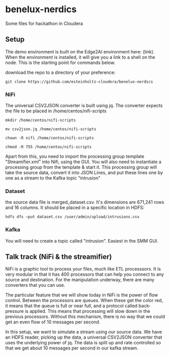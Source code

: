 # benelux-nerdics
Some files for hackathon in Cloudera

## Setup
The demo environment is built on the Edge2AI environment here: (link). When the environment is installed, it will give you a link to a shell on the node. This is the starting point for commands below.

download the repo to a directory of your preference:

`git clone https://github.com/esteinholtz-cloudera/benelux-nerdics`

### NiFi

The universal CSV2JSON converter is built using jq. The converter expects the file to be placed in /home/centos/nifi-scripts

`mkdir /home/centos/nifi-scripts`

`mv csv2json.jq /home/centos/nifi-scripts` 

`chown -R nifi /home/centos/nifi-scripts`

`chmod -R 755 /home/centos/nifi-scripts`

Apart from this, you need to import the processing group template "Streamifier.xml" into Nifi, using the GUI. You will also need to instantiate a processing group from the template & start it. This processing group will take the source data, convert it into JSON Lines, and put these lines one by one as a stream to the Kafka topic "intrusion" 

### Dataset

the source data file is merged_dataset.csv. It's dimensions are 671,241 rows and 16 columns. It should be placed in a specific location in HDFS:

`hdfs dfs –put dataset.csv /user/admin/upload/intrusions.csv`

### Kafka
You will need to create a topic called "intrusion". Easiest in the SMM GUI.

## Talk track (NiFi & the streamifier)
NiFi is a graphic tool to process your files, much like ETL processsors. It is very modular in that it has 400 processors that can help you connect to any source and destination. For the manipulation underway, there are many converters that you can use.

The particular feature that we will show today in NiFi is the power of flow control. Between the processors are queues. When these get the color red, it means that the queue is full or near full, and a protocol called back-pressure is applied. This means that processing will slow down in the previous processors. Without this mechanism, there is no way that we could get an even flow of 10 messages per second. 

In this setup, we want to simulate a stream using our source data. We have an HDFS reader, picking up the data, a universal CSV2JSON converter that uses the underlying power of jq. The data is split up and rate controlled so that we get about 10 messages per second in our kafka stream.



